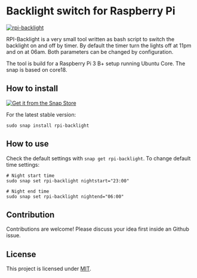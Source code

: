 # Backlight switch for Raspberry Pi

[![rpi-backlight](https://snapcraft.io/rpi-backlight/badge.svg)](https://snapcraft.io/rpi-backlight)

RPI-Backlight is a very small tool written as bash script to switch the backlight on and off by timer. By default the timer turn the lights off at 11pm and on at 06am. Both parameters can be changed by configuration.

The tool is build for a Raspberry Pi 3 B+ setup running Ubuntu Core. The snap is based on core18.

## How to install

[![Get it from the Snap Store](https://snapcraft.io/static/images/badges/en/snap-store-white.svg)](https://snapcraft.io/rpi-backlight)

For the latest stable version:

```
sudo snap install rpi-backlight
```

## How to use

Check the default settings with `snap get rpi-backlight`. To change default time settings:

```
# Night start time
sudo snap set rpi-backlight nightstart="23:00"

# Night end time
sudo snap set rpi-backlight nightend="06:00"
```

## Contribution

Contributions are welcome! Please discuss your idea first inside an Github issue.

## License

This project is licensed under [MIT](LICENSE).